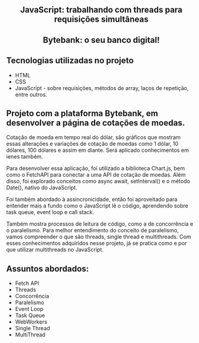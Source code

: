 ## <p align="center"> JavaScript: trabalhando com threads para requisições simultâneas</p>
## <p align="center"> Bytebank: o seu banco digital!</p>

## Tecnologias utilizadas no projeto
* HTML
* CSS
* JavaScript - sobre requisições, métodos de array, laços de repetição, entre outros.

## Projeto com a plataforma Bytebank, em desenvolver a página de cotações de moedas.

Cotação de moeda em tempo real do dólar, são gráficos que mostram essas alterações e variações de cotação de moedas como 1 dólar, 10 dólares, 100 dólares e assim em diante. Será aplicado conhecimentos em ienes também.

Para desenvolver essa aplicação, foi utilizado a biblioteca Chart.js, bem como o FetchAPI para conectar a uma API de cotação de moedas. Além disso, foi explorado conceitos como async await, setInterval() e o método Date(), nativo do JavaScript.

Foi também abordado à assincronicidade, então foi aproveitado para entender mais a fundo como o JavaScript lê o código, aprendendo sobre task queue, event loop e call stack.

Também mostra processos de leitura de código, como a de concorrência e o paralelismo. Para melhor entendimento do conceito de paralelismo, vamos compreender o que são threads, single thread e multithreads. Com esses conhecimentos adquiridos nesse projeto, já se pratica como e por que utilizar multithreads no JavaScript.

## Assuntos abordados:
* Fetch API
* Threads
* Concorrência
* Paralelismo
* Event Loop
* Task Queue
* WebWorkers
* Single Thread
* MultiThread
